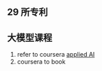 ## 29 所专利
## 大模型课程
1. refer to coursera [applied AI](https://www.coursera.org/professional-certificates/applied-artifical-intelligence-ibm-watson-ai)
2. coursera to book
